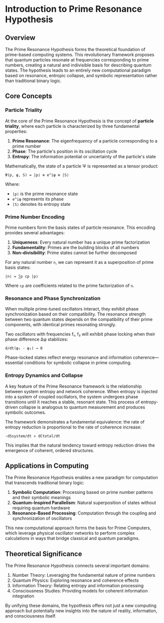 # Introduction to Prime Resonance Hypothesis

## Overview

The Prime Resonance Hypothesis forms the theoretical foundation of prime-based computing systems. This revolutionary framework proposes that quantum particles resonate at frequencies corresponding to prime numbers, creating a natural and indivisible basis for describing quantum states. The hypothesis leads to an entirely new computational paradigm based on resonance, entropic collapse, and symbolic representation rather than traditional binary logic.

## Core Concepts

### Particle Triality

At the core of the Prime Resonance Hypothesis is the concept of **particle triality**, where each particle is characterized by three fundamental properties:

1. **Prime Resonance**: The eigenfrequency of a particle corresponding to a prime number
2. **Phase**: The particle's position in its oscillation cycle
3. **Entropy**: The information potential or uncertainty of the particle's state

Mathematically, the state of a particle Ψ is represented as a tensor product:

```
Ψ(p, φ, S) = |p⟩ ⊗ e^iφ ⊗ |S⟩
```

Where:
- `|p⟩` is the prime resonance state
- `e^iφ` represents its phase
- `|S⟩` denotes its entropy state

### Prime Number Encoding

Prime numbers form the basis states of particle resonance. This encoding provides several advantages:

1. **Uniqueness**: Every natural number has a unique prime factorization
2. **Fundamentality**: Primes are the building blocks of all numbers
3. **Non-divisibility**: Prime states cannot be further decomposed

For any natural number `n`, we can represent it as a superposition of prime basis states:

```
|n⟩ = ∑p cp |p⟩
```

Where `cp` are coefficients related to the prime factorization of `n`.

### Resonance and Phase Synchronization

When multiple prime-tuned oscillators interact, they exhibit phase synchronization based on their compatibility. The resonance strength between two quantum states depends on the compatibility of their prime components, with identical primes resonating strongly.

Two oscillators with frequencies f₁, f₂ will exhibit phase locking when their phase difference Δφ stabilizes:

```
d/dt(φ₁ - φ₂) → 0
```

Phase-locked states reflect energy resonance and information coherence—essential conditions for symbolic collapse in prime computing.

### Entropy Dynamics and Collapse

A key feature of the Prime Resonance framework is the relationship between system entropy and network coherence. When entropy is injected into a system of coupled oscillators, the system undergoes phase transitions until it reaches a stable, resonant state. This process of entropy-driven collapse is analogous to quantum measurement and produces symbolic outcomes.

The framework demonstrates a fundamental equivalence: the rate of entropy reduction is proportional to the rate of coherence increase:

```
-dSsystem/dt ∝ dCtotal/dt
```

This implies that the natural tendency toward entropy reduction drives the emergence of coherent, ordered structures.

## Applications in Computing

The Prime Resonance Hypothesis enables a new paradigm for computation that transcends traditional binary logic:

1. **Symbolic Computation**: Processing based on prime number patterns and their symbolic meanings
2. **Quantum-Inspired Parallelism**: Natural superposition of states without requiring quantum hardware
3. **Resonance-Based Processing**: Computation through the coupling and synchronization of oscillators

This new computational approach forms the basis for Prime Computers, which leverage physical oscillator networks to perform complex calculations in ways that bridge classical and quantum paradigms.

## Theoretical Significance

The Prime Resonance Hypothesis connects several important domains:

1. Number Theory: Leveraging the fundamental nature of prime numbers
2. Quantum Physics: Exploring resonance and coherence effects
3. Information Theory: Relating entropy and information processing
4. Consciousness Studies: Providing models for coherent information integration

By unifying these domains, the hypothesis offers not just a new computing approach but potentially new insights into the nature of reality, information, and consciousness itself.